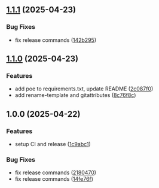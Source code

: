 ## [1.1.1](https://github.com/Mala1180/python-project-template/compare/1.1.0...1.1.1) (2025-04-23)

### Bug Fixes

* fix release commands ([142b295](https://github.com/Mala1180/python-project-template/commit/142b29566a2dced4b15c0d70f7c8f007ffeb8344))

## [1.1.0](https://github.com/Mala1180/python-project-template/compare/1.0.0...1.1.0) (2025-04-23)

### Features

* add poe to requirements.txt, update README ([2c087f0](https://github.com/Mala1180/python-project-template/commit/2c087f05c0a7001f9e146e952cdc0906b0cbd4c9))
* add rename-template and gitattributes ([8c76f8c](https://github.com/Mala1180/python-project-template/commit/8c76f8c9a4f5108f89bc227f49340cc8b050758d))

## 1.0.0 (2025-04-22)

### Features

* setup CI and release ([1c9abc1](https://github.com/Mala1180/python-project-template/commit/1c9abc136197d0f91958e5438fefa7ef2f043fb4))

### Bug Fixes

* fix release commands ([2180470](https://github.com/Mala1180/python-project-template/commit/2180470001e5665c31d7920a7c584b695fbb7ea0))
* fix release commands ([14fe76f](https://github.com/Mala1180/python-project-template/commit/14fe76ffbff005a2cf72a5526bbd23600801ad2e))
